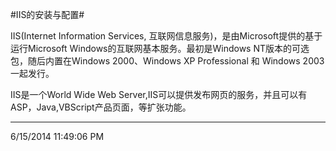 #IIS的安装与配置#

IIS(Internet Information Services, 互联网信息服务)，是由Microsoft提供的基于运行Microsoft Windows的互联网基本服务。最初是Windows NT版本的可选包，随后内置在Windows 2000、Windows XP Professional 和 Windows 2003一起发行。

IIS是一个World Wide Web Server,IIS可以提供发布网页的服务，并且可以有ASP，Java,VBScript产品页面，等扩张功能。


----------

6/15/2014 11:49:06 PM  